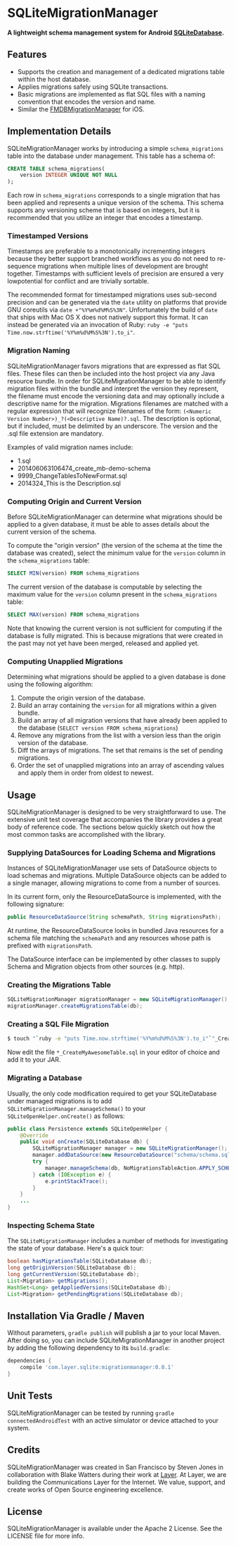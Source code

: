 SQLiteMigrationManager
======================

**A lightweight schema management system for Android [SQLiteDatabase](http://developer.android.com/reference/android/database/sqlite/SQLiteDatabase.html).**

## Features

* Supports the creation and management of a dedicated migrations table within the host database.
* Applies migrations safely using SQLite transactions.
* Basic migrations are implemented as flat SQL files with a naming convention that encodes the version and name.
* Similar the [FMDBMigrationManager](https://github.com/layerhq/FMDBMigrationManager) for iOS.

## Implementation Details

SQLiteMigrationManager works by introducing a simple `schema_migrations` table into the database under management. This table has a schema of:

```sql
CREATE TABLE schema_migrations(
	version INTEGER UNIQUE NOT NULL
);
```

Each row in `schema_migrations` corresponds to a single migration that has been applied and represents a unique version of the schema. This schema supports any versioning scheme that is based on integers, but it is recommended that you utilize an integer that encodes a timestamp. 

### Timestamped Versions

Timestamps are preferable to a monotonically incrementing integers because they better support branched workflows as you do not need to re-sequence migrations when multiple lines of development are brought together. Timestamps with sufficient levels of precision are ensured a very lowpotential for conflict and are trivially sortable.

The recommended format for timestamped migrations uses sub-second precision and can be generated via the `date` utility on platforms that provide GNU coreutils via `date +"%Y%m%d%M%S%3N"`. Unfortunately the build of `date` that ships with Mac OS X does not natively support this format. It can instead be generated via an invocation of Ruby: `ruby -e "puts Time.now.strftime('%Y%m%d%M%S%3N').to_i"`.

### Migration Naming

SQLiteMigrationManager favors migrations that are expressed as flat SQL files. These files can then be included into the host project via any Java resource bundle. In order for SQLiteMigrationManager to be able to identify migration files within the bundle and interpret the version they represent, the filename must encode the versioning data and may optionally include a descriptive name for the migration. Migrations filenames are matched with a regular expression that will recognize filenames of the form: `(<Numeric Version Number>)_?(<Descriptive Name)?.sql`. The description is optional, but if included, must be delimited by an underscore.  The version and the .sql file extension are mandatory.

Examples of valid migration names include:

* 1.sql
* 201406063106474_create_mb-demo-schema
* 9999_ChangeTablesToNewFormat.sql
* 2014324_This is the Description.sql

### Computing Origin and Current Version

Before SQLiteMigrationManager can determine what migrations should be applied to a given database, it must be able to asses details about the current version of the schema.

To compute the "origin version" (the version of the schema at the time the database was created), select the minimum value for the `version` column in the `schema_migrations` table:

```sql
SELECT MIN(version) FROM schema_migrations
```

The current version of the database is computable by selecting the maximum value for the `version` column present in the `schema_migrations` table:

```sql
SELECT MAX(version) FROM schema_migrations
```

Note that knowing the current version is not sufficient for computing if the database is fully migrated. This is because migrations that were created in the past may not yet have been merged, released and applied yet.

### Computing Unapplied Migrations

Determining what migrations should be applied to a given database is done using the following algorithm:

1. Compute the origin version of the database.
1. Build an array containing the `version` for all migrations within a given bundle.
1. Build an array of all migration versions that have already been applied to the database (`SELECT version FROM schema_migrations`)
1. Remove any migrations from the list with a version less than the origin version of the database.
1. Diff the arrays of migrations. The set that remains is the set of pending migrations.
1. Order the set of unapplied migrations into an array of ascending values and apply them in order from oldest to newest.

## Usage

SQLiteMigrationManager is designed to be very straightforward to use. The extensive unit test coverage that accompanies the library provides a great body of reference code. The sections below quickly sketch out how the most common tasks are accomplished with the library.

### Supplying DataSources for Loading Schema and Migrations

Instances of SQLiteMigrationManager use sets of DataSource objects to load schemas and migrations.  Multiple DataSource objects can be added to a single manager, allowing migrations to come from a number of sources.

In its current form, only the ResourceDataSource is implemented, with the following signature:

```java
public ResourceDataSource(String schemaPath, String migrationsPath);
```

At runtime, the ResourceDataSource looks in bundled Java resources for a schema file matching the `schemaPath` and any resources whose path is prefixed with `migrationsPath`.

The DataSource interface can be implemented by other classes to supply Schema and Migration objects from other sources (e.g. http).

### Creating the Migrations Table

```java
SQLiteMigrationManager migrationManager = new SQLiteMigrationManager();
migrationManager.createMigrationsTable(db);
```

### Creating a SQL File Migration

```sh
$ touch "`ruby -e "puts Time.now.strftime('%Y%m%d%M%S%3N').to_i"`"_CreateMyAwesomeTable.sql
```

Now edit the file `*_CreateMyAwesomeTable.sql` in your editor of choice and add it to your JAR.

### Migrating a Database

Usually, the only code modification required to get your SQLiteDatabase under managed migrations is to add `SQLiteMigrationManager.manageSchema()` to your `SQLiteOpenHelper.onCreate()` as follows:

```java
public class Persistence extends SQLiteOpenHelper {
    @Override
    public void onCreate(SQLiteDatabase db) {
        SQLiteMigrationManager manager = new SQLiteMigrationManager();
        manager.addDataSource(new ResourceDataSource("schema/schema.sql", "migrations"));
        try {
            manager.manageSchema(db, NoMigrationsTableAction.APPLY_SCHEMA);
        } catch (IOException e) {
            e.printStackTrace();
        }
    }
    ...
}
```

### Inspecting Schema State

The `SQLiteMigrationManager` includes a number of methods for investigating the state of your database. Here's a quick tour:

```java
boolean hasMigrationsTable(SQLiteDatabase db);
long getOriginVersion(SQLiteDatabase db);
long getCurrentVersion(SQLiteDatabase db);
List<Migration> getMigrations();
HashSet<Long> getAppliedVersions(SQLiteDatabase db);
List<Migration> getPendingMigrations(SQLiteDatabase db);
```

## Installation Via Gradle / Maven

Without parameters, `gradle publish` will publish a jar to your local Maven.  After doing so, you can include SQLiteMigrationManager in another project by adding the following dependency to its `build.gradle`:

```gradle
dependencies {
    compile 'com.layer.sqlite:migrationmanager:0.0.1'
}
```

## Unit Tests

SQLiteMigrationManager can be tested by running `gradle connectedAndroidTest` with an active simulator or device attached to your system.

## Credits

SQLiteMigrationManager was created in San Francisco by Steven Jones in collaboration with Blake Watters during their work at [Layer](http://layer.com). At Layer, we are building the Communications Layer for the Internet. We value, support, and create works of Open Source engineering excellence.

## License

SQLiteMigrationManager is available under the Apache 2 License. See the LICENSE file for more info.